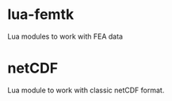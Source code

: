 # lua-femtk
Lua modules to work with FEA data

# netCDF
Lua module to work with classic netCDF format.
